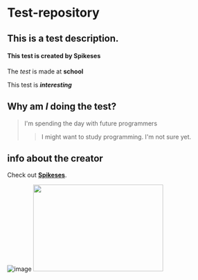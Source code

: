 # Test-repository
## This is a test description.
#### This test is created by Spikeses
The *test* is made at **school**

This test is ***interesting***

## Why am *I* doing the test?
> I'm spending the day with future programmers
>> I might want to study programming. I'm not sure yet.

## info about the creator
Check out **[Spikeses](https://github.com/spikeses)**.

![image](https://user-images.githubusercontent.com/126550224/221822159-16cc163a-0f3a-48a5-ba38-59f6302d52e1.png "A picture")
<img src= "https://user-images.githubusercontent.com/126550224/221823418-90ac2eaa-cceb-45d3-bb3f-ce1ea8ebf767.png" width= "300" height= "200">



